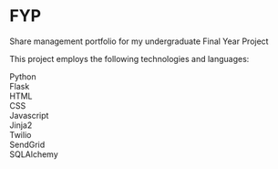 # FYP
Share management portfolio for my undergraduate Final Year Project

This project employs the following technologies and languages:

Python <br>
Flask <br>
HTML <br>
CSS <br>
Javascript <br>
Jinja2 <br>
Twilio <br>
SendGrid <br>
SQLAlchemy




